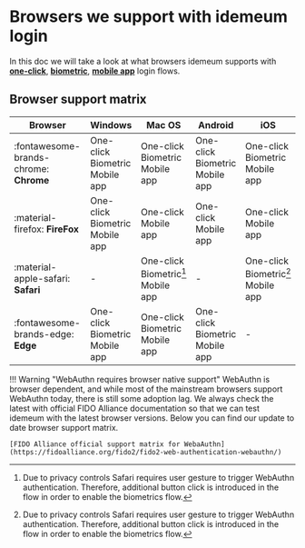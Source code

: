 # Browsers we support with idemeum login

In this doc we will take a look at what browsers idemeum supports with **[one-click](/overview/oneclick/)**, **[biometric](/overview/biometric/)**, **[mobile app](/overview/loginapp/)** login flows. 
	
## Browser support matrix

| Browser | Windows | Mac OS | Android | iOS |
| ------- | ------- | ------ | ------- | --- |
| :fontawesome-brands-chrome: **Chrome**  | One-click<br>Biometric<br>Mobile app | One-click<br>Biometric<br>Mobile app | One-click<br>Biometric<br>Mobile app | One-click<br>Biometric<br>Mobile app| 
| :material-firefox: **FireFox** | One-click<br>Biometric<br>Mobile app | One-click<br>Mobile app | One-click<br>Mobile app | One-click<br>Mobile app |
| :material-apple-safari: **Safari** | -  | One-click<br>Biometric[^1]<br>Mobile app | - | One-click<br>Biometric[^1]<br>Mobile app |
| :fontawesome-brands-edge: **Edge** | One-click<br>Biometric<br>Mobile app | One-click<br>Biometric<br>Mobile app | One-click<br>Biometric<br>Mobile app |- | 

[^1]: Due to privacy controls Safari requires user gesture to trigger WebAuthn authentication. Therefore, additional button click is introduced in the flow in order to enable the biometrics flow. 


!!! Warning "WebAuthn requires browser native support"
	WebAuthn is browser dependent, and while most of the mainstream browsers support WebAuthn today, there is still some adoption lag. We always check the latest with official FIDO Alliance documentation so that we can test idemeum with the latest browser versions. Below you can find our update to date browser support matrix. 
	
	[FIDO Alliance official support matrix for WebaAuthn](https://fidoalliance.org/fido2/fido2-web-authentication-webauthn/)



	







